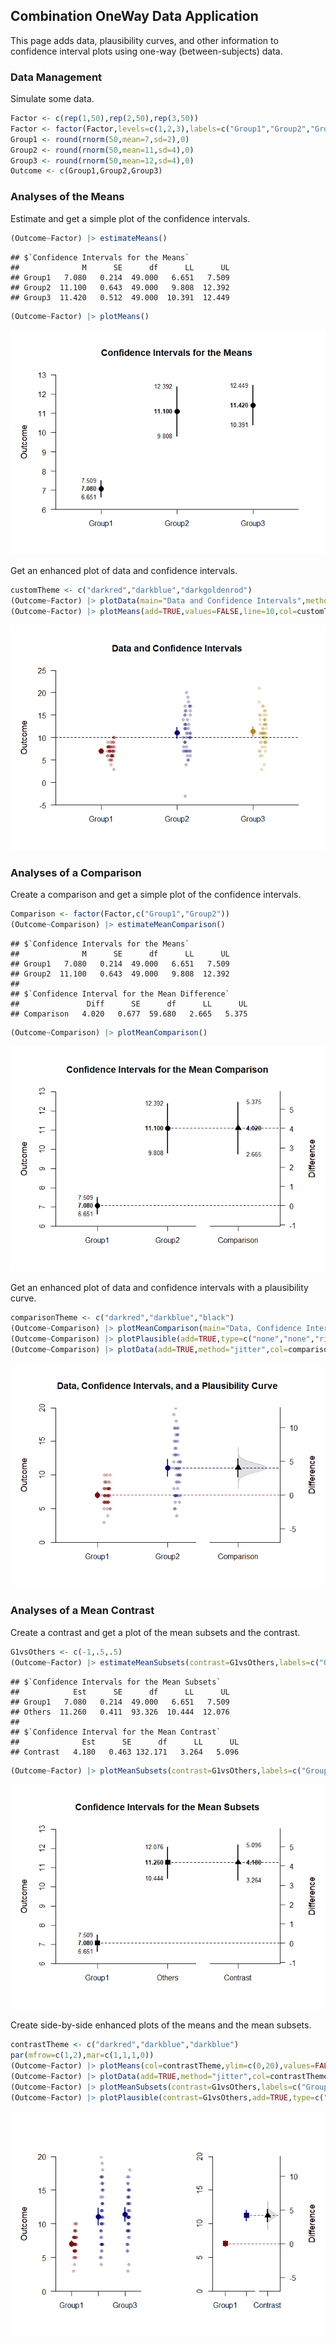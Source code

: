 ## Combination OneWay Data Application

This page adds data, plausibility curves, and other information to confidence interval plots using one-way (between-subjects) data.

### Data Management

Simulate some data.

```r
Factor <- c(rep(1,50),rep(2,50),rep(3,50))
Factor <- factor(Factor,levels=c(1,2,3),labels=c("Group1","Group2","Group3"))
Group1 <- round(rnorm(50,mean=7,sd=2),0)
Group2 <- round(rnorm(50,mean=11,sd=4),0)
Group3 <- round(rnorm(50,mean=12,sd=4),0)
Outcome <- c(Group1,Group2,Group3)
```

### Analyses of the Means

Estimate and get a simple plot of the confidence intervals.

```r
(Outcome~Factor) |> estimateMeans()
```

```
## $`Confidence Intervals for the Means`
##              M      SE      df      LL      UL
## Group1   7.080   0.214  49.000   6.651   7.509
## Group2  11.100   0.643  49.000   9.808  12.392
## Group3  11.420   0.512  49.000  10.391  12.449
```

```r
(Outcome~Factor) |> plotMeans()
```

![](figures/Combination-OneWay-ConfidenceA-1.png)<!-- -->

Get an enhanced plot of data and confidence intervals.

```r
customTheme <- c("darkred","darkblue","darkgoldenrod")
(Outcome~Factor) |> plotData(main="Data and Confidence Intervals",method="jitter",col=customTheme)
(Outcome~Factor) |> plotMeans(add=TRUE,values=FALSE,line=10,col=customTheme)
```

![](figures/Combination-OneWay-ConfidenceB-1.png)<!-- -->

### Analyses of a Comparison

Create a comparison and get a simple plot of the confidence intervals.

```r
Comparison <- factor(Factor,c("Group1","Group2"))
(Outcome~Comparison) |> estimateMeanComparison()
```

```
## $`Confidence Intervals for the Means`
##              M      SE      df      LL      UL
## Group1   7.080   0.214  49.000   6.651   7.509
## Group2  11.100   0.643  49.000   9.808  12.392
## 
## $`Confidence Interval for the Mean Difference`
##               Diff      SE      df      LL      UL
## Comparison   4.020   0.677  59.680   2.665   5.375
```

```r
(Outcome~Comparison) |> plotMeanComparison()
```

![](figures/Combination-OneWay-ComparisonA-1.png)<!-- -->

Get an enhanced plot of data and confidence intervals with a plausibility curve.

```r
comparisonTheme <- c("darkred","darkblue","black")
(Outcome~Comparison) |> plotMeanComparison(main="Data, Confidence Intervals, and a Plausibility Curve",ylim=c(0,20),values=FALSE,col=comparisonTheme)
(Outcome~Comparison) |> plotPlausible(add=TRUE,type=c("none","none","right"),col=comparisonTheme)
(Outcome~Comparison) |> plotData(add=TRUE,method="jitter",col=comparisonTheme)
```

![](figures/Combination-OneWay-ComparisonB-1.png)<!-- -->

### Analyses of a Mean Contrast

Create a contrast and get a plot of the mean subsets and the contrast.

```r
G1vsOthers <- c(-1,.5,.5)
(Outcome~Factor) |> estimateMeanSubsets(contrast=G1vsOthers,labels=c("Group1","Others"))
```

```
## $`Confidence Intervals for the Mean Subsets`
##            Est      SE      df      LL      UL
## Group1   7.080   0.214  49.000   6.651   7.509
## Others  11.260   0.411  93.326  10.444  12.076
## 
## $`Confidence Interval for the Mean Contrast`
##              Est      SE      df      LL      UL
## Contrast   4.180   0.463 132.171   3.264   5.096
```

```r
(Outcome~Factor) |> plotMeanSubsets(contrast=G1vsOthers,labels=c("Group1","Others"))
```

![](figures/Combination-OneWay-ContrastA-1.png)<!-- -->

Create side-by-side enhanced plots of the means and the mean subsets.

```r
contrastTheme <- c("darkred","darkblue","darkblue")
par(mfrow=c(1,2),mar=c(1,1,1,0))
(Outcome~Factor) |> plotMeans(col=contrastTheme,ylim=c(0,20),values=FALSE,main="")
(Outcome~Factor) |> plotData(add=TRUE,method="jitter",col=contrastTheme)
(Outcome~Factor) |> plotMeanSubsets(contrast=G1vsOthers,labels=c("Group1","Others"),col=comparisonTheme,ylim=c(0,20),ylab="",values=FALSE,main="")
(Outcome~Factor) |> plotPlausible(contrast=G1vsOthers,add=TRUE,type=c("none","none","right"),col=comparisonTheme)
```

![](figures/Combination-OneWay-ContrastB-1.png)<!-- -->
